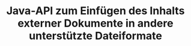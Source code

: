 ---
############################# Static ############################
layout: "auto-gen-gist"
draft: false
path: "de/assembly/java/document/pcl"
otherformats: PDF HTML XPS TIFF MHTML TXT XAML EPUB SVG PS XML OTT OXPS MD POT OTP DOC DOCX DOCM DOT DOTX DOTM RTF ODT OTT XLS XLT XLSX XLSM XLTX XLTM XLSB ODS PPT PPTX PPTM PPS PPSX PPSM  POTX POTM ODP EML EMLX MSG 

############################# Head ############################
head_title: "Java-API: Inhalte externer Dokumente zu PCL-Dateiformaten hinzufügen"
head_description: "GroupDocs.Assembly Java API ermöglicht das dynamische Einfügen von Inhalten externer Dokumente in verschiedene Dateiformate wie PDF, DOCX, RTF, XLSX, CSV, PPTX, EML, MSG und mehr."

############################# Header ############################
title: "Java-API zum Einfügen des Inhalts externer Dokumente in andere unterstützte Dateiformate"
description: "GroupDocs.Assembly für Java bietet Funktionen zum Einfügen des Inhalts externer Dokumente in Berichte, E-Mails und verschiedene unterstützte Dateiformate wie PDF, DOC, DOCX, XLSX, CSV, PPTX, EML, MSG und mehr."

######################### Download Button #######################
button:
    enable: true

############################# About ############################
about:
    enable: true
    title: "Wie füge ich den Inhalt externer Dokumente über Java in andere gängige Dateiformate ein?"
    content: |
       Ein Dokument oder eine Datei ist eine elektronische Kopie oder Papierkopie, die Informationen enthält, die zu einem späteren Zeitpunkt vom Benutzer abgerufen werden können. Laut Wikipedia kann ein Dokument strukturiert sein wie tabellarische Dokumente, Listen, Formulare oder wissenschaftliche Diagramme, halbstrukturiert wie ein Buch oder ein Zeitungsartikel oder unstrukturiert wie eine handschriftliche Notiz. GroupDocs.Assembly für Java ist eine sehr nützliche API, die es Softwareentwicklern ermöglicht, leistungsstarke Anwendungen für die Dokumentenautomatisierung und Berichterstellung zu erstellen. Es unterstützt vollständig das Identifizieren und Arbeiten mit zahlreichen Dokumentformaten wie PDF, Microsoft Word, Excel-Arbeitsblättern, PowerPoint, HTML, Outlook-E-Mail und vielen mehr. Es unterstützt zahlreiche erweiterte Funktionen für die Arbeit mit Berichten, z. B. das Bearbeiten von Vorlagenelementen, Listenberichten, Diagrammberichten, Tabellenberichten usw. Darüber hinaus unterstützt die API auch mehrere erweiterte Funktionen in Bezug auf das Hinzufügen und Ändern von Dokumentinhalten, wie z. B. das Hinzufügen von Inhalten zu einer Dokumentseite, das Einfügen von Daten in Tabellenkalkulationszellen, das Ersetzen von Inhalten, das Hinzufügen von Inhalten zu einer Präsentationsfolie und vieles mehr.

############################# content ############################
steps:
    enable: true
    block:
    - title_left: "Hinzufügen externer Dateiinhalte zu Word-Dokumenten über Java"
      content_left: |
       Die Java-API GroupDocs.Assembly hilft Computerprogrammierern, Aufgaben zur Manipulation von Dokumenten in ihren eigenen Java-Apps zu erledigen. Es unterstützt vollständig Dateiinhalte eines externen Dokuments für verschiedene Arten von Dokumenttypen. Das folgende Java-Codebeispiel zeigt, wie Sie den Inhalt einer äußeren Datei mit nur wenigen Codezeilen zu einem Textverarbeitungsdokument hinzufügen. 

      title_right: "So fügen Sie den Inhalt des Dokuments in die PCL-Datei ein"
      content_right: |
        * Quelldokumentvorlage festlegen
        * Einstellen des Zieldokumentberichts
        * Erstellen Sie eine Instanz der Klasse [DocumentAssembler](https://apireference.groupdocs.com/assembly/java/com.groupdocs.assembly/DocumentAssembler).
        * Rufen Sie [AssembleDocument](https://apireference.groupdocs.com/assembly/java/com.groupdocs.assembly/DocumentAssembler#assembleDocument-java.io.InputStream-java.io.OutputStream-com.groupdocs.assembly.LoadSaveOptions-com.groupdocs.assembly.DataSourceInfo...-)  auf Methode zum Zusammenstellen des Dokuments. Es unterstützt
          * Der Stream, aus dem ein Vorlagendokument gelesen werden soll.
          * Der Stream zum Schreiben eines Ergebnisdokuments.
          * Gibt zusätzliche Optionen zum Laden und Speichern von Dokumenten an.
          * Stellt Informationen zu zu verwendenden Datenquellenobjekten bereit.

      gisthash: "abb65f9e514add59870865121ed3c526"
      gistfile: "insert_documents_to_word_processing.java"

    - title_left: "Fügen Sie den Inhalt externer Dateien per Java zu E-Mail-Nachrichten hinzu"
      content_left: |
       Die Java-API von GroupDocs.Assembly enthält Funktionen zum dynamischen Einfügen von Inhalten externer Dokumente in mehrere gängige Dokumentdateiformate und E-Mail-Nachrichten. Der folgende Java-Code zeigt, wie Programmierer den Inhalt des äußeren Dokuments ohne externe Anwendung zu ihren E-Mail-Dokumenten hinzufügen können.

      title_right: "So fügen Sie Dateiinhalte zu PCL-Dokument hinzu"
      content_right: |
        * Quelldokumentvorlage festlegen
        * Einstellen des Zieldokumentberichts
        * Erstellen Sie eine Instanz der Klasse [DocumentAssembler](https://apireference.groupdocs.com/assembly/java/com.groupdocs.assembly/DocumentAssembler).
        * Rufen Sie [AssembleDocument](https://apireference.groupdocs.com/assembly/java/com.groupdocs.assembly/DocumentAssembler#assembleDocument-java.io.InputStream-java.io.OutputStream-com.groupdocs.assembly.LoadSaveOptions-com.groupdocs.assembly.DataSourceInfo...-) auf Methode zum Zusammenstellen des Dokuments. Es unterstützt
          * Der Stream, aus dem ein Vorlagendokument gelesen werden soll.
          * Der Stream zum Schreiben eines Ergebnisdokuments.
          * Gibt zusätzliche Optionen zum Laden und Speichern von Dokumenten an.
          * Stellt Informationen zu zu verwendenden Datenquellenobjekten bereit.

      gisthash: "b72d7608548993ffbe62f97c798ba021"
      gistfile: "Insert_dynamic_documents_to_emails.java"

    - title_left: "System Anforderungen"
      content_left: |
        GroupDocs.Assembly-Java-APIs werden auf allen wichtigen Plattformen und Betriebssystemen unterstützt. Es kann Dokumente in Microsoft Word, Excel, PowerPoint, Outlook, OpenOffice und über 50 anderen Formaten erstellen. Eine vollständige Anleitung zu den Systemanforderungen finden Sie unter [Systemanforderungen](https://docs.groupdocs.com/assembly/java/system-requirements/). Bevor Sie den folgenden Code ausführen, stellen Sie bitte sicher, dass die folgenden Voraussetzungen auf Ihrem installiert sind System:
         * Betriebssysteme: Microsoft Windows, Linux, MacOS
         * Unterstützung für Java-Versionen: J2SE 7.0 (1.7), J2SE 8.0 (1.8) oder höher
         * Holen Sie sich die neueste Version der GroupDocs.Assembly-Java-APIs von [Maven](https://mvnrepository.com/artifact/com.groupdocs/groupdocs-assembly/)
        
      title_right: "Warum GroupDocs.Assembly verwenden"
      content_right: |
        * Erstellen Sie benutzerdefinierte Dokumente aus Vorlagen.
        * E-Mail-Anhänge dynamisch anhängen.
        * Zum Erstellen und Automatisieren von Dokumenten ist keine zusätzliche Software erforderlich.
        * Generiert ein Ausgabedokument basierend auf der Datenquelle.
        * Fügen Sie den Dokumentinhalt dynamisch in den Bericht ein
        * Wenden Sie die Formel während der Tabellenkalkulation an.
        * Bietet Unterstützung für mehrere Datenformate
        * Unterstützung für sequentielle Datenoperationen.

demos:
    enable: true
        

more_formats:
    enable: true


back_to_top:
    enable: true
---